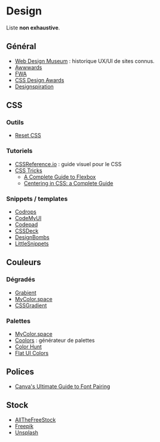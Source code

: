 # Design

Liste **non exhaustive**.

## Général
- [Web Design Museum](https://www.webdesignmuseum.org/) : historique UX/UI de sites connus.
- [Awwwards](https://www.awwwards.com/)
- [FWA](https://thefwa.com/)
- [CSS Design Awards](https://www.cssdesignawards.com/)
- [Designspiration](https://www.designspiration.com/)

## CSS

### Outils
- [Reset CSS](https://meyerweb.com/eric/tools/css/reset/)

### Tutoriels
- [CSSReference.io](https://cssreference.io/) : guide visuel pour le CSS
- [CSS Tricks](https://css-tricks.com)
    - [A Complete Guide to Flexbox](https://css-tricks.com/snippets/css/a-guide-to-flexbox/)
    - [Centering in CSS: a Complete Guide](https://css-tricks.com/centering-css-complete-guide/)

### Snippets / templates
- [Codrops](https://tympanus.net/codrops/)
- [CodeMyUI](https://codemyui.com/)
- [Codepad](https://codepad.co/)
- [CSSDeck](https://cssdeck.com/)
- [DesignBombs](https://www.designbombs.com/freebies/)
- [LittleSnippets](https://littlesnippets.net/)

## Couleurs

### Dégradés
- [Grabient](https://www.grabient.com/)
- [MyColor.space](https://mycolor.space/gradient)
- [CSSGradient](https://cssgradient.io/)

### Palettes
- [MyColor.space](https://mycolor.space)
- [Coolors](https://coolors.co/) : générateur de palettes
- [Color Hunt](https://colorhunt.co/)
- [Flat UI Colors](https://flatuicolors.com/)

## Polices
- [Canva's Ultimate Guide to Font Pairing](https://www.canva.com/learn/the-ultimate-guide-to-font-pairing/)

## Stock
- [AllTheFreeStock](https://allthefreestock.com/)
- [Freepik](https://fr.freepik.com/)
- [Unsplash](https://unsplash.com/)
